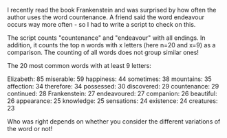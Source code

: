 I recently read the book Frankenstein and was surprised by how often the author uses the word countenance.
A friend said the word endeavour occurs way more often - so I had to write a script to check on this.

The script counts "countenance" and "endeavour" with all endings.
In addition, it counts the top n words with x letters (here n=20 and x=9) as a comparison. The counting of all words does not group similar ones!

The 20 most common words with at least 9 letters:

Elizabeth: 85
miserable: 59
happiness: 44
sometimes: 38
mountains: 35
affection: 34
therefore: 34
possessed: 30
discovered: 29
countenance: 29
continued: 28
Frankenstein: 27
endeavoured: 27
companion: 26
beautiful: 26
appearance: 25
knowledge: 25
sensations: 24
existence: 24
creatures: 23

['countenances', 'countenance']: 37

['endeavours', 'endeavoured', 'endeavour', 'endeavouring']: 52

Who was right depends on whether you consider the different variations of the word or not! 
